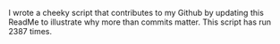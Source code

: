 I wrote a cheeky script that contributes to my Github by updating this ReadMe to illustrate why more than commits matter. This script has run 2387 times.